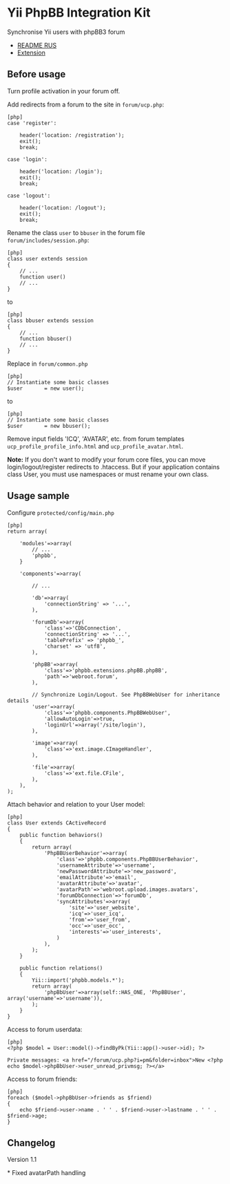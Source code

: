 Yii PhpBB Integration Kit
=========================

Synchronise Yii users with phpBB3 forum

- [README RUS](http://www.elisdn.ru/blog/32/podklyuchaem-forum-phpbb-k-yii)
- [Extension](http://www.yiiframework.com/extension/phpbb-integration-kit/)

Before usage
------

Turn profile activation in your forum off. 

Add redirects from a forum to the site in `forum/ucp.php`:

~~~
[php]
case 'register':

    header('location: /registration');
    exit();
    break;
    
case 'login':

    header('location: /login');
    exit();
    break;

case 'logout':

    header('location: /logout');
    exit();
    break;
~~~

Rename the class `user` to `bbuser` in the forum file `forum/includes/session.php`:

~~~
[php]
class user extends session
{
    // ...    
    function user()    
    // ...
}
~~~

to

~~~
[php]
class bbuser extends session
{
    // ...    
    function bbuser()    
    // ...
}
~~~

Replace in `forum/common.php`

~~~
[php]
// Instantiate some basic classes
$user		= new user();
~~~

to

~~~
[php]
// Instantiate some basic classes
$user		= new bbuser();
~~~

Remove input fields 'ICQ', 'AVATAR', etc. from forum templates `ucp_profile_profile_info.html` and `ucp_profile_avatar.html`. 

**Note:** If you don't want to modify your forum core files, you can move login/logout/register redirects to .htaccess. But if your application contains class User, you must use namespaces or must rename your own class.

Usage sample
------

Configure `protected/config/main.php`

~~~
[php]
return array(

    'modules'=>array(
        // ...
        'phpbb',
    }

    'components'=>array(
    
        // ...

        'db'=>array(
            'connectionString' => '...',
        ),

        'forumDb'=>array(
            'class'=>'CDbConnection',
            'connectionString' => '...',
            'tablePrefix' => 'phpbb_',
            'charset' => 'utf8',
        ),

        'phpBB'=>array(
            'class'=>'phpbb.extensions.phpBB.phpBB',
            'path'=>'webroot.forum',
        ),        
        
        // Synchronize Login/Logout. See PhpBBWebUser for inheritance details
        'user'=>array(
            'class'=>'phpbb.components.PhpBBWebUser',
            'allowAutoLogin'=>true,
            'loginUrl'=>array('/site/login'),
        ),

        'image'=>array(
            'class'=>'ext.image.CImageHandler',
        ),

        'file'=>array(
            'class'=>'ext.file.CFile',
        ),
    ),
);
~~~

Attach behavior and relation to your User model:

~~~
[php]
class User extends CActiveRecord
{
    public function behaviors()
    {
        return array(
            'PhpBBUserBehavior'=>array(
                'class'=>'phpbb.components.PhpBBUserBehavior',
                'usernameAttribute'=>'username',
                'newPasswordAttribute'=>'new_password',
                'emailAttribute'=>'email',
                'avatarAttribute'=>'avatar',
                'avatarPath'=>'webroot.upload.images.avatars',
                'forumDbConnection'=>'forumDb',
                'syncAttributes'=>array(
                    'site'=>'user_website',
                    'icq'=>'user_icq',
                    'from'=>'user_from',
                    'occ'=>'user_occ',
                    'interests'=>'user_interests',
                )
            ),
        );
    }
    
    public function relations()
    {    
        Yii::import('phpbb.models.*');
        return array(
            'phpBbUser'=>array(self::HAS_ONE, 'PhpBBUser', array('username'=>'username')),
        );
    }
}
~~~

Access to forum userdata:

~~~
[php]
<?php $model = User::model()->findByPk(Yii::app()->user->id); ?>

Private messages: <a href="/forum/ucp.php?i=pm&folder=inbox">New <?php echo $model->phpBbUser->user_unread_privmsg; ?></a>
~~~

Access to forum friends:

~~~
[php]
foreach ($model->phpBbUser->friends as $friend)
{
    echo $friend->user->name . ' ' . $friend->user->lastname . ' ' . $friend->age;
}
~~~

Changelog
------

Version 1.1

\* Fixed avatarPath handling
